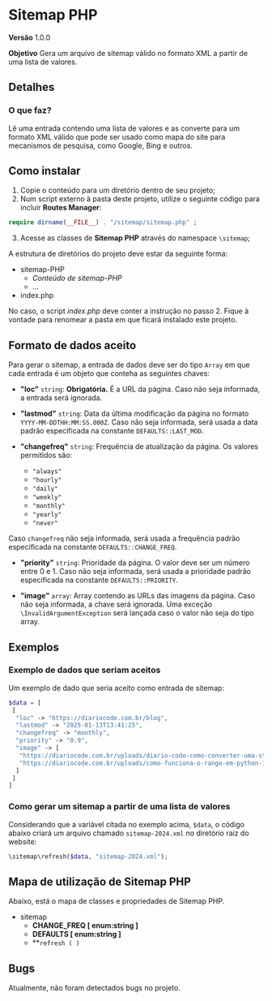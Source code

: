 # Sitemap PHP

**Versão** 1.0.0

**Objetivo** Gera um arquivo de sitemap válido no formato XML a partir de uma lista de valores.

## Detalhes

### O que faz?

Lê uma entrada contendo uma lista de valores e as converte para um formato XML válido que pode ser usado como mapa do site para mecanismos de pesquisa, como Google, Bing e outros.

## Como instalar

1. Copie o conteúdo para um diretório dentro de seu projeto;
2. Num script externo à pasta deste projeto, utilize o seguinte código para incluir **Routes Manager**:

```php
require dirname(__FILE__) . "/sitemap/sitemap.php" ;
```

3. Acesse as classes de **Sitemap PHP** através do namespace `\sitemap`;

A estrutura de diretórios do projeto deve estar da seguinte forma:

- sitemap-PHP
    - *Conteúdo de sitemap-PHP*
    - ...
- index.php

No caso, o script *index.php* deve conter a instrução no passo 2. Fique à vontade para renomear a pasta em que ficará instalado este projeto.

## Formato de dados aceito

Para gerar o sitemap, a entrada de dados deve ser do tipo `Array` em que cada entrada é um objeto que conteha as seguintes chaves:

- **"loc"** `string`: **Obrigatória.** É a URL da página. Caso não seja informada, a entrada será ignorada.

- **"lastmod"** `string`: Data da última modificação da página no formato `YYYY-MM-DDTHH:MM:SS.000Z`. Caso não seja informada, será usada a data padrão especificada na constante `DEFAULTS::LAST_MOD`.

- **"changefreq"** `string`: Frequência de atualização da página. Os valores permitidos são:
    - `"always"`
    - `"hourly"`
    - `"daily"`
    - `"weekly"`
    - `"monthly"`
    - `"yearly"`
    - `"never"`

Caso `changefreq` não seja informada, será usada a frequência padrão especificada na constante `DEFAULTS::CHANGE_FREQ`.

- **"priority"** `string`: Prioridade da página. O valor deve ser um número entre 0 e 1. Caso não seja informada, será usada a prioridade padrão especificada na constante `DEFAULTS::PRIORITY`.

- **"image"** `array`: Array contendo as URLs das imagens da página. Caso não seja informada, a chave será ignorada. Uma exceção `\InvalidArgumentException` será lançada caso o valor não seja 
do tipo array.

## Exemplos

### **Exemplo de dados que seriam aceitos**

Um exemplo de dado que seria aceito como entrada de sitemap:

```php
$data = [
 [
  "loc" -> "https://diariocode.com.br/blog",
  "lastmod" -> "2025-01-13T13:41:25",
  "changefreq" -> "monthly",
  "priority" -> "0.9",
  "image" -> [
   "https://diariocode.com.br/uploads/diario-code-como-converter-uma-string-para-array-php-1024.jpg",
   "https://diariocode.com.br/uploads/como-funciona-o-range-em-python-1024.jpg"
  ]
 ]
]
```

### **Como gerar um sitemap a partir de uma lista de valores**

Considerando que a variável citada no exemplo acima, `$data`, o código abaixo criará um arquivo chamado `sitemap-2024.xml` no diretório raiz do website:

```php
\sitemap\refresh($data, "sitemap-2024.xml");
```

## Mapa de utilização de Sitemap PHP

Abaixo, está o mapa de classes e propriedades de Sitemap PHP.

* sitemap
    * **CHANGE_FREQ [ enum:string ]**
    * **DEFAULTS [ enum:string ]**
    * **`refresh ( )`

## Bugs

Atualmente, não foram detectados bugs no projeto.
